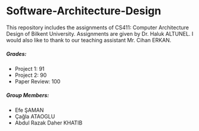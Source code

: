 # Software-Architecture-Design
This repository includes the assignments of CS411: Computer Architecture Design of Bilkent University. Assignments are given by Dr. Haluk ALTUNEL. I would also like to thank to our teaching assistant Mr. Cihan ERKAN.

##### Grades:  
* Project 1: 91  
* Project 2: 90  
* Paper Review: 100  

##### Group Members:  
* Efe ŞAMAN  
* Çağla ATAOGLU  
* Abdul Razak Daher KHATIB  


